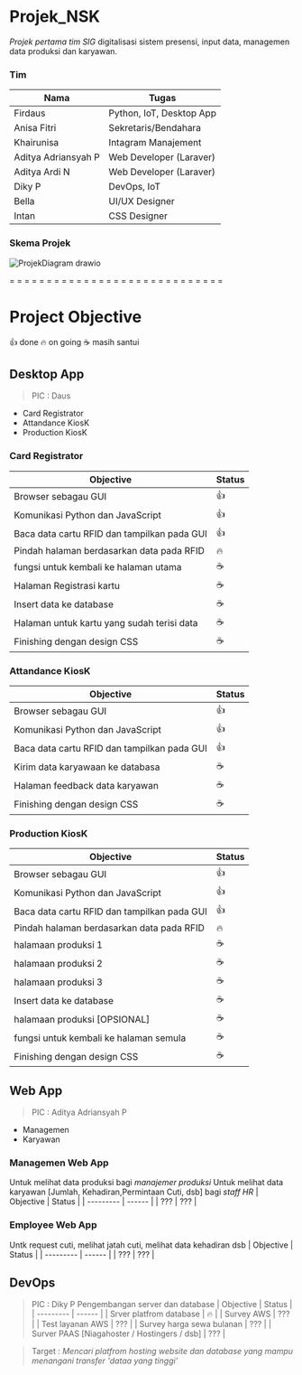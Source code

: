 # Projek_NSK
_Projek pertama tim SIG_
digitalisasi sistem presensi, input data, managemen data produksi dan karyawan. 

### Tim
| Nama | Tugas |
| ---- | ----- |
| Firdaus | Python, IoT, Desktop App |
| Anisa Fitri | Sekretaris/Bendahara |
| Khairunisa | Intagram Manajement |
| Aditya Adriansyah P | Web Developer (Laraver) |
| Aditya Ardi N | Web Developer (Laraver) |
| Diky P | DevOps, IoT |
| Bella | UI/UX Designer 
| Intan | CSS Designer |

### Skema Projek
![ProjekDiagram drawio](https://user-images.githubusercontent.com/93628058/178706500-a0dc1b30-522b-40ec-8b1b-e546bac077bf.png)

= = = = = = = = = = = = = = = = = = = = = = = = = = = = =

# Project Objective
👍 done
🔥 on going
☕ masih santui
## Desktop App
> PIC : Daus
- Card Registrator
- Attandance KiosK
- Production KiosK
### Card Registrator
| Objective | Status |
| --------- | ------ |
| Browser sebagau GUI | 👍 |
| Komunikasi Python dan JavaScript | 👍 |
| Baca data cartu RFID dan tampilkan pada GUI | 👍 |
| Pindah halaman berdasarkan data pada RFID | 🔥 |
| fungsi untuk kembali ke halaman utama | ☕ |
| Halaman Registrasi kartu | ☕ |
| Insert data ke database | ☕ |
| Halaman untuk kartu yang sudah terisi data | ☕ |
| Finishing dengan design CSS | ☕ |
### Attandance KiosK
| Objective | Status |
| --------- | ------ |
| Browser sebagau GUI | 👍 |
| Komunikasi Python dan JavaScript | 👍 |
| Baca data cartu RFID dan tampilkan pada GUI | 👍 |
| Kirim data karyawaan ke databasa | ☕ |
| Halaman feedback data karyawan | ☕ |
| Finishing dengan design CSS | ☕ |
### Production KiosK
| Objective | Status |
| --------- | ------ |
| Browser sebagau GUI | 👍 |
| Komunikasi Python dan JavaScript | 👍 |
| Baca data cartu RFID dan tampilkan pada GUI | 👍 |
| Pindah halaman berdasarkan data pada RFID | 🔥 |
| halamaan produksi 1 | ☕ |
| halamaan produksi 2 | ☕ |
| halamaan produksi 3 | ☕ |
| Insert data ke database | ☕ |
| halamaan produksi [OPSIONAL] | ☕ |
| fungsi untuk kembali ke halaman semula | ☕ |
| Finishing dengan design CSS | ☕ |

## Web App
> PIC : Aditya Adriansyah P
- Managemen
- Karyawan
### Managemen Web App
Untuk melihat data produksi bagi _manajemer produksi_
Untuk melihat data karyawan [Jumlah, Kehadiran,Permintaan Cuti, dsb] bagi _staff HR_
| Objective | Status |
| --------- | ------ |
| ??? | ??? | 
### Employee Web App
Untk request cuti, melihat jatah cuti, melihat data kehadiran dsb
| Objective | Status |
| --------- | ------ |
| ??? | ??? |

## DevOps
> PIC : Diky P
Pengembangan server dan database
| Objective | Status |
| --------- | ------ |
| Srver platfrom database | 🔥 |
| Survey AWS | ??? |
| Test layanan AWS | ??? |
| Survey harga sewa bulanan | ??? |
| Surver PAAS [Niagahoster / Hostingers / dsb] | ??? |

> Target : _Mencari platfrom hosting website dan database yang mampu menangani transfer 'dataa yang tinggi'_
